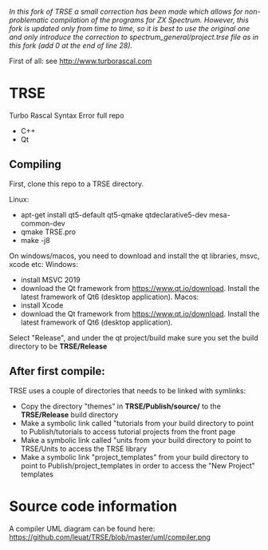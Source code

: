 _In this fork of TRSE a small correction has been made which allows for non-problematic compilation of the programs for ZX Spectrum. However, this fork is updated only from time to time, so it is best to use the original one and only introduce the correction to spectrum_general/project.trse file as in this fork (add 0 at the end of line 28)._ 



First of all: see http://www.turborascal.com

# TRSE
Turbo Rascal Syntax Error full repo 
- C++
- Qt

## Compiling
First, clone this repo to a TRSE directory.

Linux:
- apt-get install qt5-default qt5-qmake qtdeclarative5-dev mesa-common-dev
- qmake TRSE.pro
- make -j8 

On windows/macos, you need to download and install the qt libraries, msvc, xcode etc:
Windows:
- install MSVC 2019
- download the Qt framework from https://www.qt.io/download. Install the latest framework of Qt6 (desktop application).
Macos:
- install Xcode 
- download the Qt framework from https://www.qt.io/download. Install the latest framework of Qt6 (desktop application).

Select "Release", and under the qt project/build make sure you set the build directory to be **TRSE/Release**

## After first compile:
TRSE uses a couple of directories that needs to be linked with symlinks:
- Copy the directory "themes" in **TRSE/Publish/source/** to the **TRSE/Release** build directory 
- Make a symbolic link called "tutorials from your build directory to point to Publish/tutorials to access tutorial projects from the front page 
- Make a symbolic link called "units from your build directory to point to TRSE/Units to access the TRSE library 
- Make a symbolic link "project_templates" from your build directory to point to Publish/project_templates in order to access the "New Project" templates


# Source code information
A compiler UML diagram can be found here: https://github.com/leuat/TRSE/blob/master/uml/compiler.png

